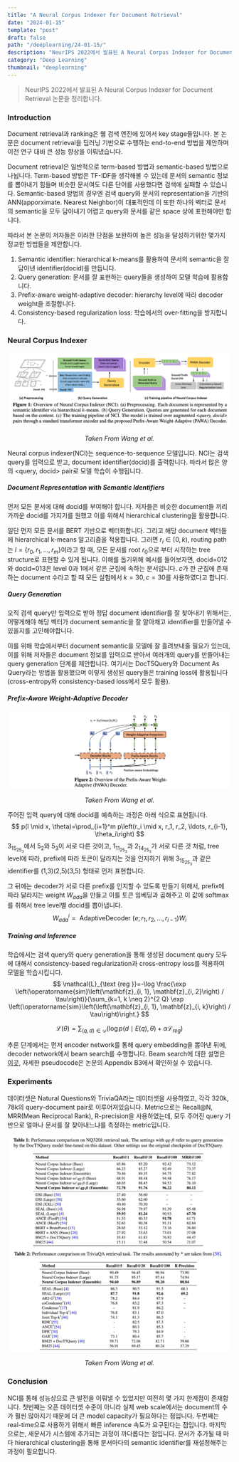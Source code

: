 ```yaml
---
title: "A Neural Corpus Indexer for Document Retrieval"
date: "2024-01-15"
template: "post"
draft: false
path: "/deeplearning/24-01-15/"
description: "NeurIPS 2022에서 발표된 A Neural Corpus Indexer for Document Retrieval 논문을 정리합니다. Document retrieval과 ranking은 웹 검색 엔진에 있어서 key stage들입니다. 본 논문은 document retrieval을 딥러닝 기반으로 수행하는 end-to-end 방법을 제안합니다."
category: "Deep Learning"
thumbnail: "deeplearning"
---
```


> NeurIPS 2022에서 발표된 A Neural Corpus Indexer for Document Retrieval 논문을 정리합니다.

### Introduction

Document retrieval과 ranking은 웹 검색 엔진에 있어서 key stage들입니다. 본 논문은 document retrieval을 딥러닝 기반으로 수행하는 end-to-end 방법을 제안하며 이전 연구 대비 큰 성능 향상을 이뤄냈습니다.

Document retrieval은 일반적으로 term-based 방법과 semantic-based 방법으로 나뉩니다. Term-based 방법은 TF-IDF을 생각해볼 수 있는데 문서의 semantic 정보를 뽑아내기 힘들며 비슷한 문서여도 다른 단어를 사용했다면 검색에 실패할 수 있습니다. Semantic-based 방법의 경우엔 검색 query와 문서의 representation을 기반의 ANN(apporximate. Nearest Neighbor)이 대표적인데 이 또한 하나의 벡터로 문서의 semantic을 모두 담아내기 어렵고 query와 문서를 같은 space 상에 표현해야만 합니다.

따라서 본 논문의 저자들은 이러한 단점을 보완하여 높은 성능을 달성하기위한 몇가지 정교한 방법들을 제안합니다.

1. Semantic identifier: hierarchical k-means를 활용하여 문서의 semantic을 잘 담아낸 identifier(docid)를 만듭니다. 
2. Query generation: 문서를 잘 표현하는 query들을 생성하여 모델 학습에 활용합니다.
3. Prefix-aware weight-adaptive decoder: hierarchy level에 따라 decoder weight을 조절합니다.
4. Consistency-based regularization loss: 학습에서의 over-fitting을 방지합니다.

### Neural Corpus Indexer

<center><img src="../img/24-01-15-1.png"><p><i>Taken From Wang et al.</i></p></center>

Neural corpus indexer(NCI)는 sequence-to-sequence 모델입니다. NCI는 검색 query를 입력으로 받고, document identifier(docid)를 출력합니다. 따라서 많은 양의 \<query, docid\> pair로 모델 학습이 수행됩니다.

##### Document Representation with Semantic Identifiers

먼저 모든 문서에 대해 docid를 부여해야 합니다. 저자들은 비슷한 document들 끼리 가까운 docid를 가지기를 원했고 이를 위해서 hierarchical clustering을 활용합니다.

일단 먼저 모든 문서를 BERT 기반으로 벡터화합니다. 그리고 해당 document 벡터들에 hierarchical k-means 알고리즘을 적용합니다. 그러면 $r_i \in [0,k)$, routing path는 $l=\{r_0, r_1, ..., r_m\}$이라고 할 때, 모든 문서를 root $r_0$으로 부터 시작하는 tree structure로 표현할 수 있게 됩니다. 이해를 돕기위해 예시를 들어보자면, docid=012와 docid=013은 level 0과 1에서 같은 군집에 속하는 문서입니다. $c$가 한 군집에 존재하는 document 수라고 할 때 모든 실험에서 $k=30, c=30$를 사용하였다고 합니다.

##### Query Generation

오직 검색 query만 입력으로 받아 정답 document identifier를 잘 찾아내기 위해서는, 어떻게해야 해당 벡터가 document semantic을 잘 알아채고 identifier를 만들어낼 수 있을지를 고민해야합니다.

이를 위해 학습에서부터 document semantic을 모델에 잘 흘려보내줄 필요가 있는데, 이를 위해 저자들은 document 정보를 입력으로 받아서 여러개의 query를 만들어내는 query generation 단계를 제안합니다. 여기서는 DocT5Query와 Document As Query라는 방법을 활용했으며 이렇게 생성된 query들은 training loss에 활용됩니다 (cross-entropy와 consistency-based loss에서 모두 활용).

##### Prefix-Aware Weight-Adaptive Decoder

<center><img src="../img/24-01-15-2.png"><p><i>Taken From Wang et al.</i></p></center>

주어진 입력 query에 대해 docid를 예측하는 과정은 아래 식으로 표현됩니다.
$$
p(l \mid x, \theta)=\prod_{i=1}^m p\left(r_i \mid x, r_1, r_2, \ldots, r_{i-1}, \theta_i\right)
$$
$3_15_25_3$에서 $5_2$와 $5_3$이 서로 다른 것이고, $1_11_25_3$과 $2_14_25_3$가 서로 다른 것 처럼, tree level에 따라, prefix에 따라 토큰이 달라지는 것을 인지하기 위해 $3_15_25_3$과 같은 identifier를 (1,3)(2,5)(3,5) 형태로 먼저 표현합니다.

그 뒤에는 decoder가 서로 다른 prefix를 인지할 수 있도록 만들기 위해서, prefix에 따라 달라지는 weight $W_{ada}$을 만들고 이를 토큰 임베딩과 곱해주고 이 값에 softmax를 취해서 tree level별 docid를 뽑아냅니다.
$$
W_{a d a}^i=\text { AdaptiveDecoder }\left(e ; r_1, r_2, \ldots, r_{i-1}\right) W_i
$$

##### Training and Inference

학습에서는 검색 query와 query generation을 통해 생성된 document query 모두에 대해서 consistency-based regularization과 cross-entropy loss를 적용하여 모델을 학습시킵니다. 
$$
\mathcal{L}_{\text {reg }}=-\log \frac{\exp \left(\operatorname{sim}\left(\mathbf{z}_{i, 1}, \mathbf{z}_{i, 2}\right) / \tau\right)}{\sum_{k=1, k \neq 2}^{2 Q} \exp \left(\operatorname{sim}\left(\left(\mathbf{z}_{i, 1}, \mathbf{z}_{i, k}\right) / \tau\right)\right.}
$$

$$
\mathcal{L}(\theta)=\sum_{(q, d) \in \mathcal{D}}\left(\log p(d \mid E(q), \theta)+\alpha \mathcal{L}_{r e g}\right)
$$

추론 단계에서는 먼저 encoder network를 통해 query embedding을 뽑아낸 뒤에, decoder network에서 beam search를 수행합니다. Beam search에 대한 설명은 [이곳](https://en.wikipedia.org/wiki/Beam_search), 자세한 pseudocode은 논문의 Appendix B3에서 확인하실 수 있습니다.

### Experiments

데이터셋은 Natural Questions와 TriviaQA라는 데이터셋을 사용하였고, 각각 320k, 78k의 query-document pair로 이루어져있습니다. Metric으로는 Recall@N, MRR(Mean Reciprocal Rank), R-precision을 사용하였는데, 모두 주어진 query 기반으로 얼마나 문서를 잘 찾아내느냐를 측정하는 metric입니다. 

<center><img src="../img/24-01-15-3.png"><p><i>Taken From Wang et al.</i></p></center>

### Conclusion

NCI를 통해 성능상으로 큰 발전을 이뤄낼 수 있었지만 여전히 몇 가지 한계점이 존재합니다. 첫번째는 오픈 데이터셋 수준이 아니라 실제 web scale에서는 document의 수가 훨씬 많아지기 때문에 더 큰 model capacity가 필요하다는 점입니다. 두번째는 real-time으로 사용하기 위해서 빠른 inference 속도가 요구된다는 점입니다. 마지막으로는, 새문서가 시스템에 추가되는 과정이 까다롭다는 점입니다. 문서가 추가될 때 마다 hierarchical clustering을 통해 문서마다의 semantic identifier를 재설정해주는 과정이 필요합니다.

